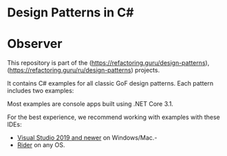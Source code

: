 # Design Patterns in C#
# Observer
This repository is part of the (https://refactoring.guru/design-patterns), (https://refactoring.guru/ru/design-patterns) projects.

It contains C# examples for all classic GoF design patterns. Each pattern includes two examples:



Most examples are console apps built using .NET Core 3.1.

For the best experience, we recommend working with examples with these IDEs:

- [Visual Studio 2019 and newer](https://www.visualstudio.com/downloads/) on Windows/Mac.- 
- [Rider](https://www.jetbrains.com/rider/) on any OS.



